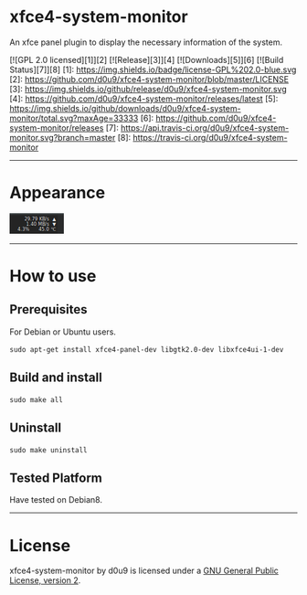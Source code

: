 # xfce4-system-monitor
An xfce panel plugin to display the necessary information of the system.

[![GPL 2.0 licensed][1]][2] [![Release][3]][4] [![Downloads][5]][6] [![Build Status][7]][8]
[1]: https://img.shields.io/badge/license-GPL%202.0-blue.svg
[2]: https://github.com/d0u9/xfce4-system-monitor/blob/master/LICENSE
[3]: https://img.shields.io/github/release/d0u9/xfce4-system-monitor.svg
[4]: https://github.com/d0u9/xfce4-system-monitor/releases/latest
[5]: https://img.shields.io/github/downloads/d0u9/xfce4-system-monitor/total.svg?maxAge=33333
[6]: https://github.com/d0u9/xfce4-system-monitor/releases
[7]: https://api.travis-ci.org/d0u9/xfce4-system-monitor.svg?branch=master
[8]: https://travis-ci.org/d0u9/xfce4-system-monitor

---

# Appearance

![screenshot_1](https://raw.githubusercontent.com/d0u9/xfce4-system-monitor/master/screenshoot_1.png)

---

# How to use

## Prerequisites

For Debian or Ubuntu users.

```
sudo apt-get install xfce4-panel-dev libgtk2.0-dev libxfce4ui-1-dev
```

## Build and install

```
sudo make all
```

## Uninstall

```
sudo make uninstall
```

## Tested Platform

Have tested on Debian8.

---

# License

xfce4-system-monitor by d0u9 is licensed under a [GNU General Public License, version 2](https://www.gnu.org/licenses/old-licenses/gpl-2.0.en.html).
